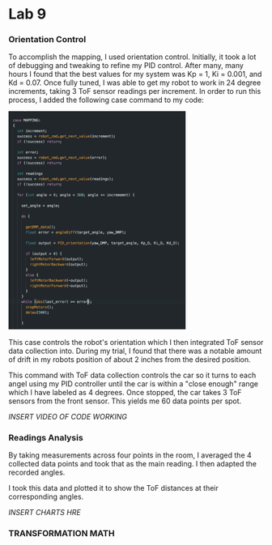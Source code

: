 # Lab 9

### Orientation Control

To accomplish the mapping, I used orientation control. Initially, it took a lot of debugging and tweaking to refine my PID control. After many, many hours I found that the best values for my system was Kp = 1, Ki = 0.001, and Kd = 0.07. Once fully tuned, I was able to get my robot to work in 24 degree increments, taking 3 ToF sensor readings per increment. In order to run this process, I added the following case command to my code:

<img width="350" alt="Profile Picture" src="MAPS.jpg">

This case controls the robot's orientation which I then integrated ToF sensor data collection into. During my trial, I found that there was a notable amount of drift in my robots position of about 2 inches from the desired position. 

This command with ToF data collection controls the car so it turns to each angel using my PID controller until the car is within a "close enough" range which I have labeled as 4 degrees. Once stopped, the car takes 3 ToF sensors from the front sensor. This yields me 60 data points per spot. 

*INSERT VIDEO OF CODE WORKING*

### Readings Analysis

By taking measurements across four points in the room, I averaged the 4 collected data points and took that as the main reading. I then adapted the recorded angles. 

I took this data and plotted it to show the ToF distances at their corresponding angles.

*INSERT CHARTS HRE*

### TRANSFORMATION MATH


